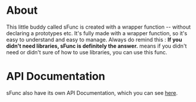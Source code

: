 # About
This little buddy called sFunc is created with a wrapper function -- without declaring a prototypes etc. It's fully made with a wrapper function, so it's easy to understand and easy to manage. Always do remind this : **If you didn't need libraries, sFunc is definitely the answer.** means if you didn't need or didn't sure of how to use libraries, you can use this func. 

# API Documentation
sFunc also have its own API Documentation, which you can see [here](https://github.com/ScarletxZ/sFunc/blob/master/API.md).

